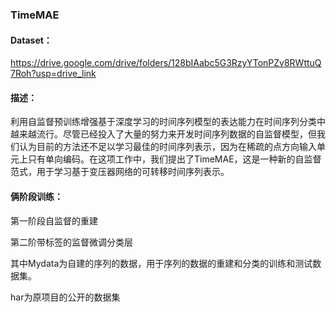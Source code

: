 ### TimeMAE

#### Dataset：

https://drive.google.com/drive/folders/128bIAabc5G3RzyYTonPZv8RWttuQ7Roh?usp=drive_link

#### 描述：

利用自监督预训练增强基于深度学习的时间序列模型的表达能力在时间序列分类中越来越流行。尽管已经投入了大量的努力来开发时间序列数据的自监督模型，但我们认为目前的方法还不足以学习最佳的时间序列表示，因为在稀疏的点方向输入单元上只有单向编码。在这项工作中，我们提出了TimeMAE，这是一种新的自监督范式，用于学习基于变压器网络的可转移时间序列表示。

#### 俩阶段训练：

第一阶段自监督的重建

第二阶带标签的监督微调分类层

其中Mydata为自建的序列的数据，用于序列的数据的重建和分类的训练和测试数据集。

har为原项目的公开的数据集

